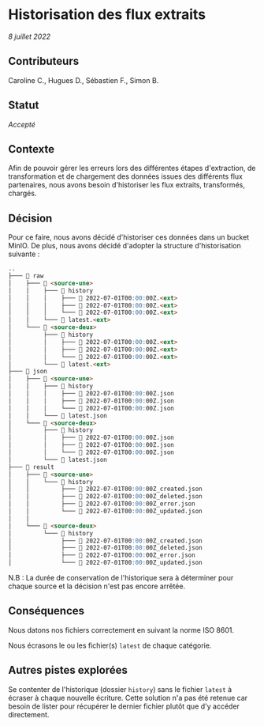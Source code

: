 # Historisation des flux extraits

_8 juillet 2022_

## Contributeurs

Caroline C., Hugues D., Sébastien F., Simon B.

## Statut

*Accepté*

## Contexte

Afin de pouvoir gérer les erreurs lors des différentes étapes d'extraction, de transformation et de chargement des
données issues des différents flux partenaires, nous avons besoin d'historiser les flux extraits, transformés, chargés.

## Décision

Pour ce faire, nous avons décidé d'historiser ces données dans un bucket MinIO. De plus, nous avons décidé d'adopter la
structure d'historisation suivante :

```markdown
..
├─── 📁 raw
│    ├─── 📁 <source-une>
│    │    ├─── 📁 history
│    │    │    ├─── 📄 2022-07-01T00:00:00Z.<ext>
│    │    │    ├─── 📄 2022-07-01T00:00:00Z.<ext>
│    │    │    └─── 📄 2022-07-01T00:00:00Z.<ext>
│    │    └─── 📄 latest.<ext>
│    └─── 📁 <source-deux>
│         ├─── 📁 history
│         │    ├─── 📄 2022-07-01T00:00:00Z.<ext>
│         │    ├─── 📄 2022-07-01T00:00:00Z.<ext>
│         │    └─── 📄 2022-07-01T00:00:00Z.<ext>
│         └─── 📄 latest.<ext>
├─── 📁 json
│    ├─── 📁 <source-une>
│    │    ├─── 📁 history
│    │    │    ├─── 📄 2022-07-01T00:00:00Z.json
│    │    │    ├─── 📄 2022-07-01T00:00:00Z.json
│    │    │    └─── 📄 2022-07-01T00:00:00Z.json
│    │    └─── 📄 latest.json
│    └─── 📁 <source-deux>
│         ├─── 📁 history
│         │    ├─── 📄 2022-07-01T00:00:00Z.json
│         │    ├─── 📄 2022-07-01T00:00:00Z.json
│         │    └─── 📄 2022-07-01T00:00:00Z.json
│         └─── 📄 latest.json
├─── 📁 result
│    ├─── 📁 <source-une>
│    │    └─── 📁 history
│    │         ├─── 📄 2022-07-01T00:00:00Z_created.json
│    │         ├─── 📄 2022-07-01T00:00:00Z_deleted.json
│    │         ├─── 📄 2022-07-01T00:00:00Z_error.json
│    │         └─── 📄 2022-07-01T00:00:00Z_updated.json
│    │
│    └─── 📁 <source-deux>
│         └─── 📁 history
│              ├─── 📄 2022-07-01T00:00:00Z_created.json
│              ├─── 📄 2022-07-01T00:00:00Z_deleted.json
│              ├─── 📄 2022-07-01T00:00:00Z_error.json
│              └─── 📄 2022-07-01T00:00:00Z_updated.json
```

N.B : La durée de conservation de l'historique sera à déterminer pour chaque source et la décision n'est pas encore arrêtée.

## Conséquences

Nous datons nos fichiers correctement en suivant la norme ISO 8601.

Nous écrasons le ou les fichier(s) `latest` de chaque catégorie.

## Autres pistes explorées

Se contenter de l'historique (dossier `history`) sans le fichier `latest` à écraser à chaque nouvelle écriture. Cette
solution n'a pas été retenue car besoin de lister pour récupérer le dernier fichier plutôt que d'y accéder directement.